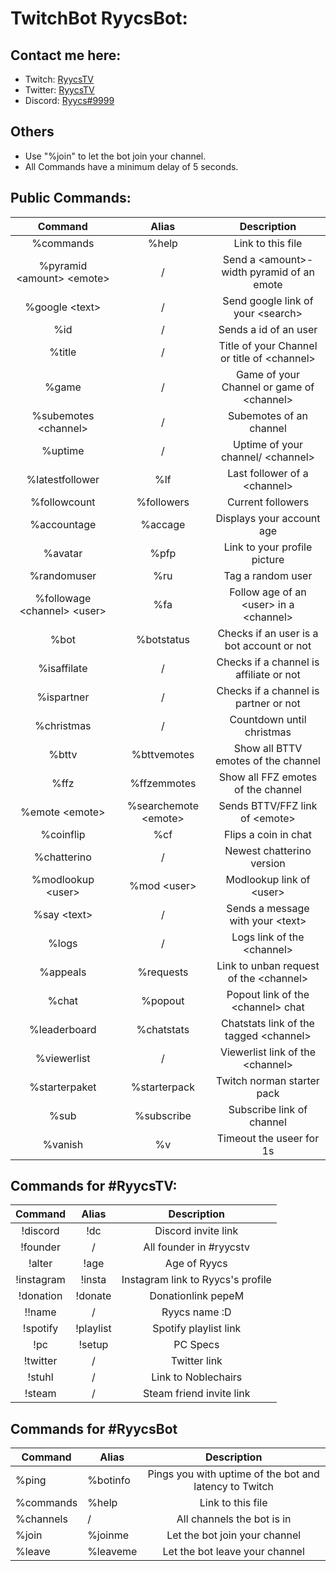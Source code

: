 # TwitchBot RyycsBot:

## Contact me here:
* Twitch: [RyycsTV](https://www.twitch.tv/ryycstv)
* Twitter: [RyycsTV](https://twitter.com/ryycstv)
* Discord: [Ryycs#9999](discord.com/users/444940928797638676)

## Others
* Use "%join" to let the bot join your channel.
* All Commands have a minimum delay of 5 seconds.


## Public Commands:

| Command  | Alias  | Description  |
|:-----------:|:-----------:|:------------:|
|%commands | %help|Link to this file |
|%pyramid \<amount> \<emote> |/  |Send a \<amount>-width pyramid of an emote|
|%google \<text> |/|Send google link of your \<search>|
|%id     |/     |Sends a id of an user|
|%title | /| Title of your Channel or title of \<channel>|
|%game |/|Game of your Channel or game of \<channel>|
|%subemotes \<channel>|/|Subemotes of an channel|
|%uptime | /| Uptime of your channel/ \<channel>|
|%latestfollower|%lf| Last follower of a \<channel>|
|%followcount|%followers|Current followers|
|%accountage| %accage | Displays your account age|
|%avatar |%pfp|Link to your profile picture|
|%randomuser|%ru| Tag a random user|
|%followage \<channel> \<user>| %fa|Follow age of an \<user> in a \<channel>|
|%bot | %botstatus| Checks if an user is a bot account or not|
|%isaffilate|/|Checks if a channel is affiliate or not|
|%ispartner|/|Checks if a channel is partner or not|
|%christmas|/|Countdown until christmas|
|%bttv |%bttvemotes| Show all BTTV emotes of the channel |
|%ffz | %ffzemmotes| Show all FFZ emotes of the channel|
|%emote \<emote>|%searchemote \<emote>|Sends BTTV/FFZ link of \<emote>|
|%coinflip | %cf| Flips a coin in chat |
|%chatterino|/|Newest chatterino version|
|%modlookup \<user>|%mod \<user>|Modlookup link of \<user>| 
|%say \<text>|/|Sends a message with your \<text>|
|%logs|/| Logs link of the \<channel>|
|%appeals|%requests|Link to unban request of the \<channel>|
|%chat|%popout|Popout link of the \<channel> chat|
|%leaderboard|%chatstats| Chatstats link of the tagged \<channel>|
|%viewerlist|/| Viewerlist link of the \<channel>|
|%starterpaket|%starterpack|Twitch norman starter pack|
|%sub|%subscribe|Subscribe link of channel|
|%vanish|%v| Timeout the useer for 1s|



## Commands for #RyycsTV:

| Command  | Alias  | Description  |
|:-----------:|:-----------:|:------------:|
|!discord|!dc|Discord invite link|
|!founder|/| All founder in #ryycstv|
|!alter|!age| Age of Ryycs|
|!instagram|!insta|Instagram link to Ryycs's profile|
|!donation|!donate|Donationlink pepeM|
!!name|/|Ryycs name :D |
|!spotify|!playlist| Spotify playlist link|
|!pc|!setup|PC Specs|
|!twitter|/|Twitter link|
|!stuhl|/|Link to Noblechairs|
|!steam|/|Steam friend invite link|

## Commands for #RyycsBot

| Command |Alias| Description |
|----------|-----|:-----------:|
|%ping |%botinfo|Pings you with uptime of the bot and latency to Twitch|
|%commands  |%help  |Link to this file|
|%channels|/|All channels the bot is in|
|%join |%joinme| Let the bot join your channel|
|%leave|%leaveme| Let the bot leave your channel|

